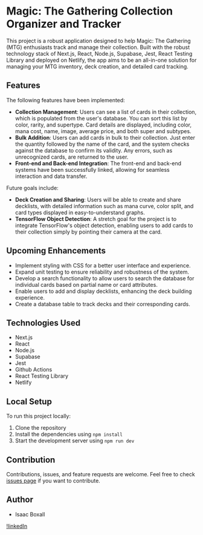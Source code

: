 # Magic: The Gathering Collection Organizer and Tracker

This project is a robust application designed to help Magic: The Gathering (MTG) enthusiasts track and manage their collection. Built with the robust technology stack of Next.js, React, Node.js, Supabase, Jest, React Testing Library and deployed on Netlify, the app aims to be an all-in-one solution for managing your MTG inventory, deck creation, and detailed card tracking. 

## Features

The following features have been implemented:

- **Collection Management**: Users can see a list of cards in their collection, which is populated from the user's database. You can sort this list by color, rarity, and supertype. Card details are displayed, including color, mana cost, name, image, average price, and both super and subtypes.
- **Bulk Addition**: Users can add cards in bulk to their collection. Just enter the quantity followed by the name of the card, and the system checks against the database to confirm its validity. Any errors, such as unrecognized cards, are returned to the user.
- **Front-end and Back-end Integration**: The front-end and back-end systems have been successfully linked, allowing for seamless interaction and data transfer.

Future goals include:

- **Deck Creation and Sharing**: Users will be able to create and share decklists, with detailed information such as mana curve, color split, and card types displayed in easy-to-understand graphs.
- **TensorFlow Object Detection**: A stretch goal for the project is to integrate TensorFlow's object detection, enabling users to add cards to their collection simply by pointing their camera at the card.

## Upcoming Enhancements

- Implement styling with CSS for a better user interface and experience.
- Expand unit testing to ensure reliability and robustness of the system.
- Develop a search functionality to allow users to search the database for individual cards based on partial name or card attributes.
- Enable users to add and display decklists, enhancing the deck building experience.
- Create a database table to track decks and their corresponding cards.

## Technologies Used

- Next.js
- React
- Node.js
- Supabase
- Jest
- Github Actions
- React Testing Library
- Netlify

## Local Setup

To run this project locally:

1. Clone the repository
2. Install the dependencies using `npm install`
3. Start the development server using `npm run dev`

## Contribution

Contributions, issues, and feature requests are welcome. Feel free to check [issues page](<Your GitHub Issue page>) if you want to contribute.

## Author

- Isaac Boxall

[!linkedIn](https://www.linkedin.com/in/isaac-boxall-310788138/)